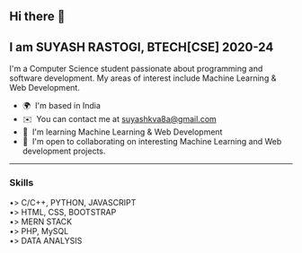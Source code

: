 Hi there 👋
---------------------------------------------------------
I am SUYASH RASTOGI, BTECH[CSE] 2020-24
--------------------------------------------------------
I'm a Computer Science student passionate about programming and software development. My areas of interest include Machine Learning & Web Development.

* 🌍  I'm based in India
* ✉️  You can contact me at [suyashkva8a@gmail.com](mailto:suyashkva8a@gmail.com)
* 🧠  I'm learning Machine Learning & Web Development
* 🤝  I'm open to collaborating on interesting Machine Learning and Web development projects.
--------------------------------------------------------
### Skills
•> C/C++, PYTHON, JAVASCRIPT<br/>
•> HTML, CSS, BOOTSTRAP<br/>
•> MERN STACK<br/>
•> PHP, MySQL<br/>
•> DATA ANALYSIS<br/>




<!--
**suyash-rastogi/suyash-rastogi** is a ✨ _special_ ✨ repository because its `README.md` (this file) appears on your GitHub profile.

Here are some ideas to get you started:

- 🔭 I’m currently working on ...
- 🌱 I’m currently learning ...
- 👯 I’m looking to collaborate on ...
- 🤔 I’m looking for help with ...
- 💬 Ask me about ...
- 📫 How to reach me: ...
- 😄 Pronouns: ...
- ⚡ Fun fact: ...
-->
